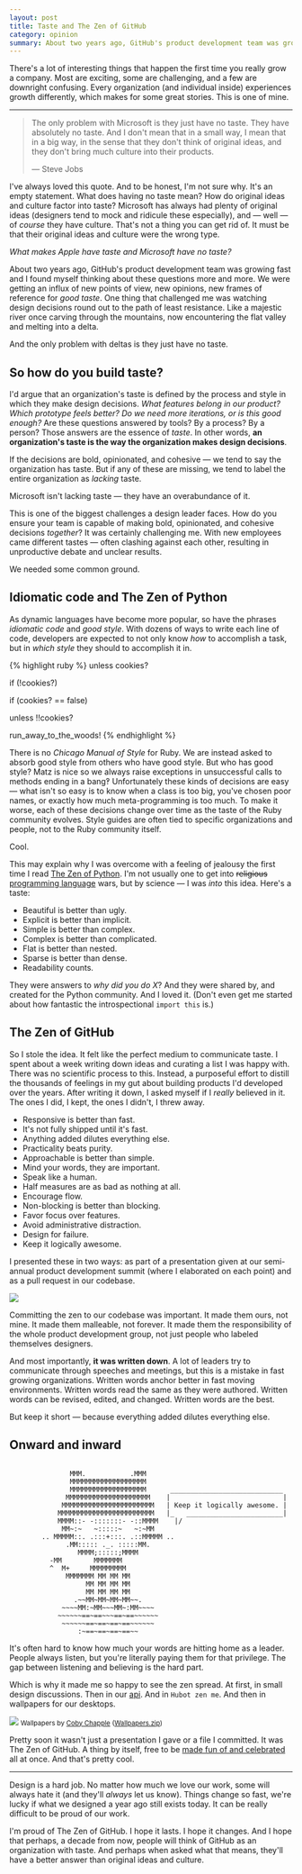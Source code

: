 ```yaml
---
layout: post
title: Taste and The Zen of GitHub
category: opinion
summary: About two years ago, GitHub's product development team was growing fast and I found myself thinking about taste a lot. We were getting an influx of new points of view, new opinions, new frames of reference for <em>good taste</em>. But how do you ensure your organization has good taste?
---
```



There's a lot of interesting things that happen the first time you really grow a company. Most are exciting, some are challenging, and a few are downright confusing. Every organization (and individual inside) experiences growth differently, which makes for some great stories. This is one of mine.

* * * *

> The only problem with Microsoft is they just have no taste. They have absolutely no taste. And I don't mean that in a small way, I mean that in a big way, in the sense that they don't think of original ideas, and they don't bring much culture into their products.
>
> — Steve Jobs

I've always loved this quote. And to be honest, I'm not sure why. It's an empty statement. What does having no taste mean? How do original ideas and culture factor into taste? Microsoft has always had plenty of original ideas (designers tend to mock and ridicule these especially), and — well — of *course* they have culture. That's not a thing you can get rid of. It must be that their original ideas and culture were the wrong type.

*What makes Apple have taste and Microsoft have no taste?*

About two years ago, GitHub's product development team was growing fast and I found myself thinking about these questions more and more. We were getting an influx of new points of view, new opinions, new frames of reference for *good taste*. One thing that challenged me was watching design decisions round out to the path of least resistance. Like a majestic river once carving through the mountains, now encountering the flat valley and melting into a delta.

And the only problem with deltas is they just have no taste.

## So how do you build taste?

I'd argue that an organization's taste is defined by the process and style in which they make design decisions. _What features belong in our product? Which prototype feels better? Do we need more iterations, or is this good enough?_ Are these questions answered by tools? By a process? By a person? Those answers are the essence of *taste*. In other words, **an organization's taste is the way the  organization makes design decisions**.

If the decisions are bold, opinionated, and cohesive — we tend to say the organization has taste. But if any of these are missing, we tend to label the entire organization as _lacking_ taste.

Microsoft isn't lacking taste — they have an overabundance of it.

This is one of the biggest challenges a design leader faces. How do you ensure your team is capable of making bold, opinionated, and cohesive decisions *together*? It was certainly challenging me. With new employees came different tastes — often clashing against each other, resulting in unproductive debate and unclear results.

We needed some common ground.

## Idiomatic code and The Zen of Python

As dynamic languages have become more popular, so have the phrases *idiomatic code* and *good style*. With dozens of ways to write each line of code, developers are expected to not only know _how_ to accomplish a task, but in _which style_ they should to accomplish it in.

{% highlight ruby %}
unless cookies?

if (!cookies?)

if (cookies? == false)

unless !!cookies?

run_away_to_the_woods!
{% endhighlight %}


There is no *Chicago Manual of Style* for Ruby. We are instead asked to absorb good style from others who have good style. But who has good style? Matz is nice so we always raise exceptions in unsuccessful calls to methods ending in a bang‽ Unfortunately these kinds of decisions are easy — what isn't so easy is to know when a class is too big, you've chosen poor names, or exactly how much meta-programming is too much. To make it worse, each of these decisions change over time as the taste of the Ruby community evolves. Style guides are often tied to specific organizations and people, not to the Ruby community itself.

Cool.

This may explain why I was overcome with a feeling of jealousy the first time I read [The Zen of Python](http://legacy.python.org/dev/peps/pep-0020/). I'm not usually one to get into <strike>religious</strike> <ins>programming language</ins> wars, but by science — I was _into_ this idea. Here's a taste:

- Beautiful is better than ugly.
- Explicit is better than implicit.
- Simple is better than complex.
- Complex is better than complicated.
- Flat is better than nested.
- Sparse is better than dense.
- Readability counts.

They were answers to *why did you do X*? And they were shared by, and created for the Python community. And I loved it. (Don't even get me started about how fantastic the introspectional `import this` is.)

## The Zen of GitHub

So I stole the idea. It felt like the perfect medium to communicate taste. I spent about a week writing down ideas and curating a list I was happy with. There was no scientific process to this. Instead, a purposeful effort to distill the thousands of feelings in my gut about building products I'd developed over the years. After writing it down, I asked myself if I *really* believed in it. The ones I did, I kept, the ones I didn't, I threw away.

* Responsive is better than fast.
* It's not fully shipped until it's fast.
* Anything added dilutes everything else.
* Practicality beats purity.
* Approachable is better than simple.
* Mind your words, they are important.
* Speak like a human.
* Half measures are as bad as nothing at all.
* Encourage flow.
* Non-blocking is better than blocking.
* Favor focus over features.
* Avoid administrative distraction.
* Design for failure.
* Keep it logically awesome.

I presented these in two ways: as part of a presentation given at our semi-annual product development summit (where I elaborated on each point) and as a pull request in our codebase.

<div class="figure">
<img src="http://assets.warpspire.com/images/zen/zen.jpg" />
</div>

Committing the zen to our codebase was important. It made them ours, not mine. It made them malleable, not forever. It made them the responsibility of the whole product development group, not just people who labeled themselves designers.

And most importantly, **it was written down**. A lot of leaders try to communicate through speeches and meetings, but this is a mistake in fast growing organizations. Written words anchor better in fast moving environments. Written words read the same as they were authored. Written words can be revised, edited, and changed. Written words are the best.

But keep it short — because everything added dilutes everything else.

## Onward and inward

```

               MMM.           .MMM
               MMMMMMMMMMMMMMMMMMM
               MMMMMMMMMMMMMMMMMMM      ____________________________
              MMMMMMMMMMMMMMMMMMMMM    |                            |
             MMMMMMMMMMMMMMMMMMMMMMM   | Keep it logically awesome. |
            MMMMMMMMMMMMMMMMMMMMMMMM   |_   ________________________|
            MMMM::- -:::::::- -::MMMM    |/
             MM~:~   ~:::::~   ~:~MM
        .. MMMMM::. .:::+:::. .::MMMMM ..
              .MM::::: ._. :::::MM.
                 MMMM;:::::;MMMM
          -MM        MMMMMMM
          ^  M+     MMMMMMMMM
              MMMMMMM MM MM MM
                   MM MM MM MM
                   MM MM MM MM
                .~~MM~MM~MM~MM~~.
             ~~~~MM:~MM~~~MM~:MM~~~~
            ~~~~~~==~==~~~==~==~~~~~~
             ~~~~~~==~==~==~==~~~~~~
                 :~==~==~==~==~~
```

It's often hard to know how much your words are hitting home as a leader. People always listen, but you're literally paying them for that privilege. The gap between listening and believing is the hard part.

Which is why it made me so happy to see the zen spread. At first, in small design discussions. Then in our [api](https://api.github.com/zen). And in `Hubot zen me`. And then in wallpapers for our desktops.

<div class="figure">
<img src="http://assets.warpspire.com/images/zen/wallpapers.jpg" />
<small>Wallpapers by <a href="http://cobyism.com">Coby Chapple</a> (<a href="http://assets.warpspire.com/images/zen/GitHub%20Zen%20Wallpapers.zip">Wallpapers.zip</a>)</small>
</div>

Pretty soon it wasn't just a presentation I gave or a file I committed. It was The Zen of GitHub. A thing by itself, free to be [made fun of and celebrated](https://api.github.com/octocat) all at once. And that's pretty cool.

* * * *

Design is a hard job. No matter how much we love our work, some will always hate it (and they'll *always* let us know). Things change so fast, we're lucky if what we designed a year ago still exists today. It can be really difficult to be proud of our work.

I'm proud of The Zen of GitHub. I hope it lasts. I hope it changes. And I hope that perhaps, a decade from now, people will think of GitHub as an organization with taste. And perhaps when asked what that means, they'll have a better answer than original ideas and culture.
